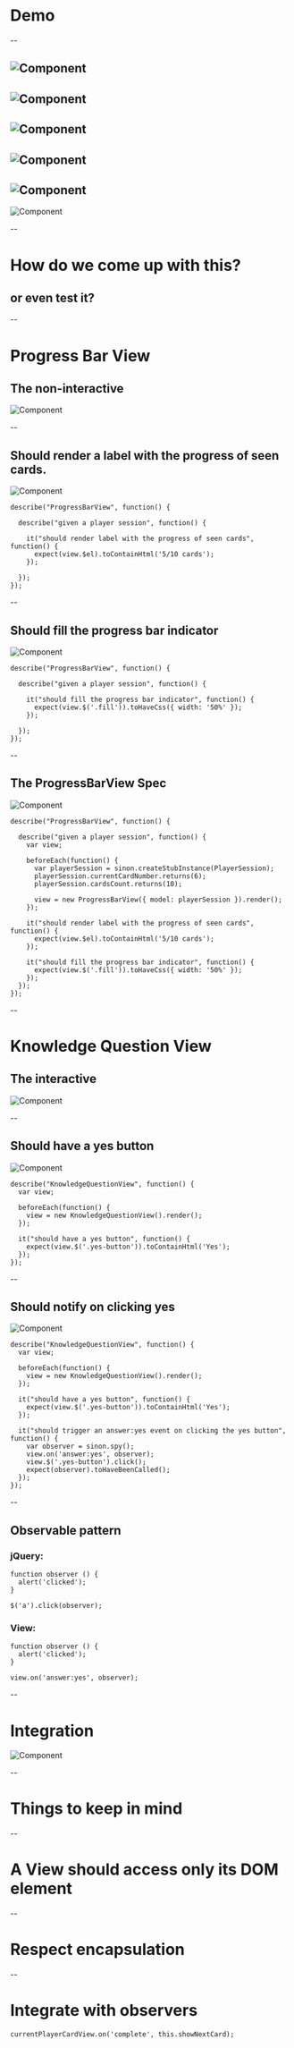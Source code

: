 # Demo
--

![Component](slides/img/components_00.png)
--
![Component](slides/img/components_01.png)
--
![Component](slides/img/components_02.png)
--
![Component](slides/img/components_03.png)
--
![Component](slides/img/components_04.png)
--
![Component](slides/img/components_05.png)

--
# How do we come up with this?
## or even test it?

--
# Progress Bar View
## The non-interactive
![Component](slides/img/progress_bar.png)

--
## Should render a label with the progress of seen cards.
![Component](slides/img/progress_bar.png)

    describe("ProgressBarView", function() {

      describe("given a player session", function() {

        it("should render label with the progress of seen cards", function() {
          expect(view.$el).toContainHtml('5/10 cards');
        });

      });
    });

--
## Should fill the progress bar indicator
![Component](slides/img/progress_bar.png)

    describe("ProgressBarView", function() {

      describe("given a player session", function() {

        it("should fill the progress bar indicator", function() {
          expect(view.$('.fill')).toHaveCss({ width: '50%' });
        });

      });
    });

--
## The ProgressBarView Spec
![Component](slides/img/progress_bar.png)

    describe("ProgressBarView", function() {

      describe("given a player session", function() {
        var view;

        beforeEach(function() {
          var playerSession = sinon.createStubInstance(PlayerSession);
          playerSession.currentCardNumber.returns(6);
          playerSession.cardsCount.returns(10);

          view = new ProgressBarView({ model: playerSession }).render();
        });

        it("should render label with the progress of seen cards", function() {
          expect(view.$el).toContainHtml('5/10 cards');
        });

        it("should fill the progress bar indicator", function() {
          expect(view.$('.fill')).toHaveCss({ width: '50%' });
        });
      });
    });

--
# Knowledge Question View
## The interactive
![Component](slides/img/knowledge_question.png)

--
## Should have a yes button
![Component](slides/img/knowledge_question.png)

    describe("KnowledgeQuestionView", function() {
      var view;

      beforeEach(function() {
        view = new KnowledgeQuestionView().render();
      });

      it("should have a yes button", function() {
        expect(view.$('.yes-button')).toContainHtml('Yes');
      });
    });

--
## Should notify on clicking yes
![Component](slides/img/knowledge_question.png)

    describe("KnowledgeQuestionView", function() {
      var view;

      beforeEach(function() {
        view = new KnowledgeQuestionView().render();
      });

      it("should have a yes button", function() {
        expect(view.$('.yes-button')).toContainHtml('Yes');
      });

      it("should trigger an answer:yes event on clicking the yes button", function() {
        var observer = sinon.spy();
        view.on('answer:yes', observer);
        view.$('.yes-button').click();
        expect(observer).toHaveBeenCalled();
      });
    });

--
## Observable pattern

### jQuery:

    function observer () {
      alert('clicked');
    }

    $('a').click(observer);

### View:

    function observer () {
      alert('clicked');
    }

    view.on('answer:yes', observer);

--
# Integration

![Component](slides/img/observable.png)

--
# Things to keep in mind

--
# A View should access only its DOM element

--
# Respect encapsulation

--
# Integrate with observers

    currentPlayerCardView.on('complete', this.showNextCard);
